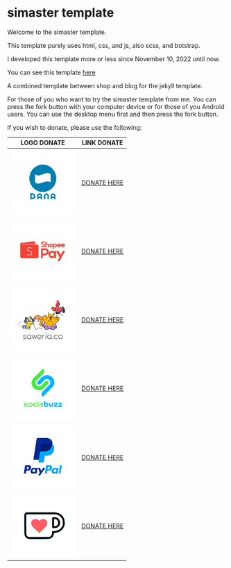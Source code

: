 # simaster template

Welcome to the simaster template.

This template purely uses html, css, and js, also scss, and botstrap.

I developed this template more or less since November 10, 2022 until now.

You can see this template [here](https://www.clashmwns.com)

A combined template between shop and blog for the jekyll template.

For those of you who want to try the simaster template from me. You can press the fork button with your computer device or for those of you Android users. You can use the desktop menu first and then press the fork button.

If you wish to donate, please use the following:

| LOGO DONATE | LINK DONATE |
| - | - |
| ![DANA](https://github.com/mwnsofficial/simaster/blob/main/assets/images/donasidana.png) | [DONATE HERE](https://link.dana.id/qr/4r3ahl1) |
| ![SHOPEEPAY](https://github.com/mwnsofficial/simaster/blob/main/assets/images/donasishopeepay.png) | [DONATE HERE](https://wsa.wallet.airpay.co.id/qr/004f42927bfe976b9d3c?smtt=0.0.9) |
| ![SAWERIA](https://github.com/mwnsofficial/simaster/blob/main/assets/images/donasisaweria.png) | [DONATE HERE](https://saweria.co/masterwifi99) |
| ![SOCIABUZZ](https://github.com/mwnsofficial/simaster/blob/main/assets/images/donasisociabuzz.png) | [DONATE HERE](https://sociabuzz.com/master_wifi_network_solution/tribe) |
| ![PAYPAL](https://github.com/mwnsofficial/simaster/blob/main/assets/images/donasipaypal.png) | [DONATE HERE](https://paypal.me/myarachma92) |
| ![KO-FI](https://github.com/mwnsofficial/simaster/blob/main/assets/images/donasikofi.png) | [DONATE HERE](https://ko-fi.com/masterwifinetworksolution) |

